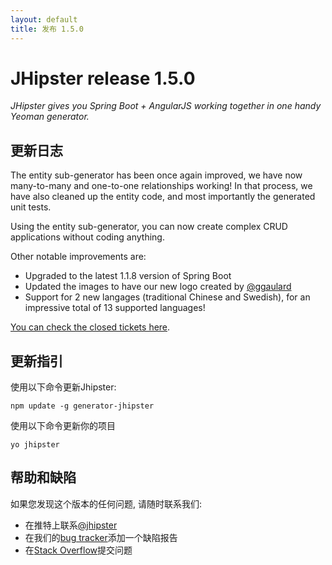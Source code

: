 ```yaml
---
layout: default
title: 发布 1.5.0
---
```


JHipster release 1.5.0
==================

*JHipster gives you Spring Boot + AngularJS working together in one handy Yeoman generator.*

更新日志
----------

The entity sub-generator has been once again improved, we have now many-to-many and one-to-one relationships working! In that process, we have also cleaned up the entity code, and most importantly the generated unit tests.

Using the entity sub-generator, you can now create complex CRUD applications without coding anything.

Other notable improvements are:

- Upgraded to the latest 1.1.8 version of Spring Boot
- Updated the images to have our new logo created by [@ggaulard](https://twitter.com/ggaulard)
- Support for 2 new langages (traditional Chinese and Swedish), for an impressive total of 13 supported languages!

[You can check the closed tickets here](https://github.com/jhipster/generator-jhipster/issues?q=milestone%3A1.5.0+is%3Aclosed).

更新指引
------------

使用以下命令更新Jhipster:

```
npm update -g generator-jhipster
```

使用以下命令更新你的项目

```
yo jhipster
```

帮助和缺陷
--------------

如果您发现这个版本的任何问题, 请随时联系我们:

- 在推特上联系[@jhipster](https://twitter.com/jhipster)
- 在我们的[bug tracker](https://github.com/jhipster/generator-jhipster/issues?state=open)添加一个缺陷报告
- 在[Stack Overflow](http://stackoverflow.com/tags/jhipster/info)提交问题
